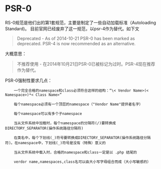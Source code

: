 # PSR-0

RS-0规范是他们出的第1套规范，主要是制定了一些自动加载标准（Autoloading Standard)。
目前官网已经废弃了这一规范，以psr-4作为替代。如下文

> Deprecated - As of 2014-10-21 PSR-0 has been marked as deprecated. PSR-4 is now recommended as an alternative.

大概意思：

> 不推荐使用 - 在2014年10月21日PSR-0已被标记为过时。PSR-4现在推荐作为替代。

PSR-0强制性要求几点：

```
    一个完全合格的namespace和class必须符合这样的结构：“\< Vendor Name>(< Namespace>)*< Class Name>”

    每个namespace必须有一个顶层的namespace（"Vendor Name"提供者名字）

    每个namespace可以有多个子namespace

    当从文件系统中加载时，每个namespace的分隔符(/)要转换成 DIRECTORY_SEPARATOR(操作系统路径分隔符)

    在类名中，每个下划线(_)符号要转换成DIRECTORY_SEPARATOR(操作系统路径分隔符)。在namespace中，下划线(_)符号是没有（特殊）意义的

    当从文件系统中载入时，合格的namespace和class一定是以 .php 结尾的

    verdor name,namespaces,class名可以由大小写字母组合而成（大小写敏感的）
```